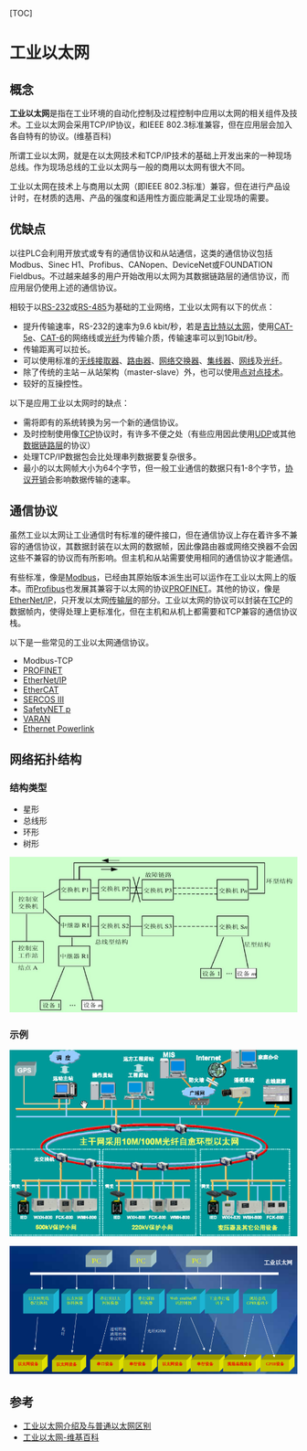 [TOC]

# 工业以太网

## 概念

**工业以太网**是指在工业环境的自动化控制及过程控制中应用以太网的相关组件及技术。工业以太网会采用TCP/IP协议，和IEEE 802.3标准兼容，但在应用层会加入各自特有的协议。(维基百科)

所谓工业以太网，就是在以太网技术和TCP/IP技术的基础上开发出来的一种现场总线。作为现场总线的工业以太网与一般的商用以太网有很大不同。

工业以太网在技术上与商用以太网（即IEEE 802.3标准）兼容，但在进行产品设计时，在材质的选用、产品的强度和适用性方面应能满足工业现场的需要。

## 优缺点

以往PLC会利用开放式或专有的通信协议和从站通信，这类的通信协议包括Modbus、Sinec H1、Profibus、CANopen、DeviceNet或FOUNDATION Fieldbus。不过越来越多的用户开始改用以太网为其数据链路层的通信协议，而应用层仍使用上述的通信协议。

相较于以[RS-232](https://zh.wikipedia.org/wiki/RS-232)或[RS-485](https://zh.wikipedia.org/wiki/RS-485)为基础的工业网络，工业以太网有以下的优点：

- 提升传输速率，RS-232的速率为9.6 kbit/秒，若是[吉比特以太网](https://zh.wikipedia.org/wiki/%E5%90%89%E6%AF%94%E7%89%B9%E4%BB%A5%E5%A4%AA%E7%BD%91)，使用[CAT-5e](https://zh.wikipedia.org/wiki/CAT-5)、[CAT-6](https://zh.wikipedia.org/wiki/CAT-6)的网络线或[光纤](https://zh.wikipedia.org/wiki/%E5%85%89%E7%BA%96)为传输介质，传输速率可以到1Gbit/秒。
- 传输距离可以拉长。
- 可以使用标准的[无线接取器](https://zh.wikipedia.org/wiki/%E7%84%A1%E7%B7%9A%E6%8E%A5%E5%8F%96%E5%99%A8)、[路由器](https://zh.wikipedia.org/wiki/%E8%B7%AF%E7%94%B1%E5%99%A8)、[网络交换器](https://zh.wikipedia.org/wiki/%E7%B6%B2%E8%B7%AF%E4%BA%A4%E6%8F%9B%E5%99%A8)、[集线器](https://zh.wikipedia.org/wiki/%E9%9B%86%E7%B7%9A%E5%99%A8)、[网线](https://zh.wikipedia.org/wiki/%E7%BD%91%E7%BA%BF)及[光纤](https://zh.wikipedia.org/wiki/%E5%85%89%E7%BA%96)。
- 除了传统的主站－从站架构（master-slave）外，也可以使用[点对点技术](https://zh.wikipedia.org/wiki/%E9%BB%9E%E5%B0%8D%E9%BB%9E%E6%8A%80%E8%A1%93)。
- 较好的互操控性。

以下是应用工业以太网时的缺点：

- 需将即有的系统转换为另一个新的通信协议。
- 及时控制使用像[TCP](https://zh.wikipedia.org/wiki/%E4%BC%A0%E8%BE%93%E6%8E%A7%E5%88%B6%E5%8D%8F%E8%AE%AE)协议时，有许多不便之处（有些应用因此使用[UDP](https://zh.wikipedia.org/wiki/%E7%94%A8%E6%88%B7%E6%95%B0%E6%8D%AE%E6%8A%A5%E5%8D%8F%E8%AE%AE)或其他[数据链路层](https://zh.wikipedia.org/wiki/%E6%95%B0%E6%8D%AE%E9%93%BE%E8%B7%AF%E5%B1%82)的协议）
- 处理TCP/IP数据包会比处理串列数据要复杂很多。
- 最小的以太网帧大小为64个字节，但一般工业通信的数据只有1-8个字节，[协议开销](https://zh.wikipedia.org/w/index.php?title=%E5%8D%94%E5%AE%9A%E9%96%8B%E9%8A%B7&action=edit&redlink=1)会影响数据传输的速率。

## 通信协议

虽然工业以太网让工业通信时有标准的硬件接口，但在通信协议上存在着许多不兼容的通信协议，其数据封装在以太网的数据帧，因此像路由器或网络交换器不会因这些不兼容的协议而有所影响。但主机和从站需要使用相同的通信协议才能通信。

有些标准，像是[Modbus](https://zh.wikipedia.org/wiki/Modbus)，已经由其原始版本派生出可以运作在工业以太网上的版本。而[Profibus](https://zh.wikipedia.org/wiki/Profibus)也发展其兼容于以太网的协议[PROFINET](https://zh.wikipedia.org/wiki/PROFINET)。其他的协议，像是[EtherNet/IP](https://zh.wikipedia.org/wiki/EtherNet/IP)，只开发以太网[传输层](https://zh.wikipedia.org/wiki/%E4%BC%A0%E8%BE%93%E5%B1%82)的部分。工业以太网的协议可以封装在[TCP](https://zh.wikipedia.org/wiki/%E4%BC%A0%E8%BE%93%E6%8E%A7%E5%88%B6%E5%8D%8F%E8%AE%AE)的数据帧内，使得处理上更标准化，但在主机和从机上都需要和TCP兼容的通信协议栈。

以下是一些常见的工业以太网通信协议。

- Modbus-TCP
- [PROFINET](https://zh.wikipedia.org/wiki/PROFINET)
- [EtherNet/IP](https://zh.wikipedia.org/wiki/EtherNet/IP)
- [EtherCAT](https://zh.wikipedia.org/wiki/EtherCAT)
- [SERCOS III](https://zh.wikipedia.org/w/index.php?title=SERCOS_III&action=edit&redlink=1)
- [SafetyNET p](https://zh.wikipedia.org/w/index.php?title=SafetyNET_p&action=edit&redlink=1)
- [VARAN](https://zh.wikipedia.org/w/index.php?title=VARAN&action=edit&redlink=1)
- [Ethernet Powerlink](https://zh.wikipedia.org/w/index.php?title=Ethernet_Powerlink&action=edit&redlink=1)

## 网络拓扑结构

### 结构类型

- 星形
- 总线形
- 环形
- 树形

![工业以太网模型及拓扑结构](img/ics-net-04.png)

### 示例

![基于以太网的CBZ-8000变电站自动化系统](img/ics-ethernet-01.png)

![](img/ics-ethernet-02.png)

## 参考

- [工业以太网介绍及与普通以太网区别](http://www.21ic.com/app/embed/201412/610556_3.htm)
- [工业以太网-维基百科](https://zh.wikipedia.org/wiki/%E5%B7%A5%E6%A5%AD%E4%BB%A5%E5%A4%AA%E7%B6%B2)
